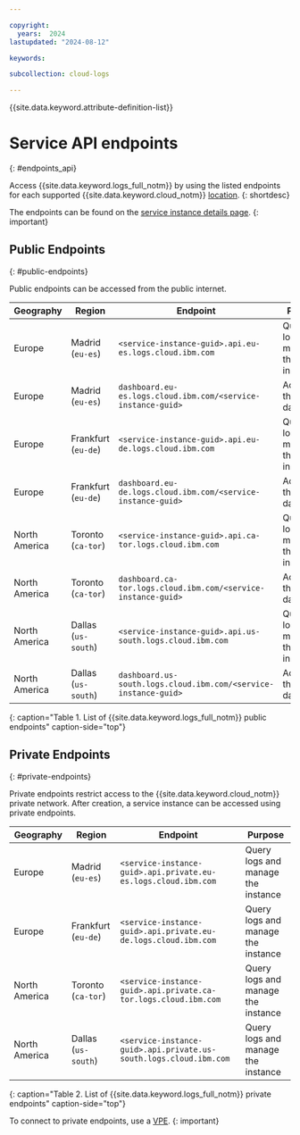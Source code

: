 ```yaml
---

copyright:
  years:  2024
lastupdated: "2024-08-12"

keywords:

subcollection: cloud-logs

---
```


{{site.data.keyword.attribute-definition-list}}

# Service API endpoints
{: #endpoints_api}

Access {{site.data.keyword.logs_full_notm}} by using the listed endpoints for each supported {{site.data.keyword.cloud_notm}} [location](/docs/cloud-logs?topic=cloud-logs-regions).
{: shortdesc}

The endpoints can be found on the [service instance details page](/docs/cloud-logs?topic=cloud-logs-observe&interface=ui#observe-cloud-ui).
{: important}

## Public Endpoints
{: #public-endpoints}

Public endpoints can be accessed from the public internet.

| Geography | Region                           | Endpoint | Purpose |
|-----------|----------------------------------|---------------------|--------------------|
| Europe  | Madrid (`eu-es`) | `<service-instance-guid>.api.eu-es.logs.cloud.ibm.com` | Query logs and manage the instance |
| Europe  | Madrid (`eu-es`) | `dashboard.eu-es.logs.cloud.ibm.com/<service-instance-guid>` | Access to the dashboard |
| Europe  | Frankfurt (`eu-de`) | `<service-instance-guid>.api.eu-de.logs.cloud.ibm.com` | Query logs and manage the instance |
| Europe  | Frankfurt (`eu-de`) | `dashboard.eu-de.logs.cloud.ibm.com/<service-instance-guid>` | Access to the dashboard |
| North America  | Toronto (`ca-tor`) | `<service-instance-guid>.api.ca-tor.logs.cloud.ibm.com` | Query logs and manage the instance |
| North America  | Toronto (`ca-tor`) | `dashboard.ca-tor.logs.cloud.ibm.com/<service-instance-guid>` | Access to the dashboard |
| North America  | Dallas (`us-south`) | `<service-instance-guid>.api.us-south.logs.cloud.ibm.com` | Query logs and manage the instance |
| North America  | Dallas (`us-south`) | `dashboard.us-south.logs.cloud.ibm.com/<service-instance-guid>` | Access to the dashboard |
{: caption="Table 1. List of {{site.data.keyword.logs_full_notm}} public endpoints" caption-side="top"}

## Private Endpoints
{: #private-endpoints}

Private endpoints restrict access to the {{site.data.keyword.cloud_notm}} private network. After creation, a service instance can be accessed using private endpoints.

| Geography | Region                           | Endpoint | Purpose |
|-----------|----------------------------------|---------------------|--------------------|
| Europe  | Madrid (`eu-es`) | `<service-instance-guid>.api.private.eu-es.logs.cloud.ibm.com` | Query logs and manage the instance |
| Europe  | Frankfurt (`eu-de`) | `<service-instance-guid>.api.private.eu-de.logs.cloud.ibm.com` | Query logs and manage the instance |
| North America  | Toronto (`ca-tor`) | `<service-instance-guid>.api.private.ca-tor.logs.cloud.ibm.com` | Query logs and manage the instance |
| North America  | Dallas (`us-south`) | `<service-instance-guid>.api.private.us-south.logs.cloud.ibm.com` | Query logs and manage the instance |
{: caption="Table 2. List of {{site.data.keyword.logs_full_notm}} private endpoints" caption-side="top"}


To connect to private endpoints, use a [VPE](/docs/cloud-logs?topic=cloud-logs-vpe-connection&interface=cli).
{: important}

